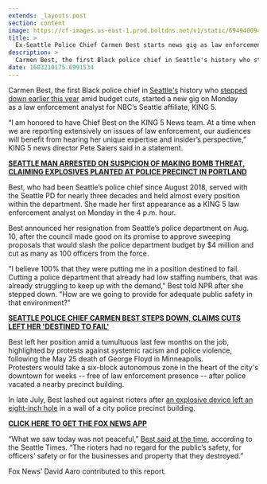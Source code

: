 ```yaml
--- 
extends: _layouts.post 
section: content 
image: https://cf-images.us-east-1.prod.boltdns.net/v1/static/694940094001/0e5eecbf-1ad7-4ad7-92b4-fe2f0dc115d2/830afa13-4031-454b-a1b7-c33bc3b75842/1280x720/match/image.jpg 
title: > 
  Ex-Seattle Police Chief Carmen Best starts news gig as law enforcement analyst 
description: > 
  Carmen Best, the first Black police chief in Seattle's history who stepped down earlier this year amid budget cuts, started a new gig on Monday as a law enforcement analyst for NBC’s Seattle affiliate, KING 5.“I am honored to have Chief Best on the KING 5 News team.At a time when we are reporting extensively on issues of law enforcement, our audiences will benefit from hearing her unique expertise and insider’s perspective,” KING 5 news director Pete Saiers said in a statement.She made her first appearance as a KING 5 law enforcement analyst on Monday in the 4 p.m. hour.Protesters would take a six-block autonomous zone in the heart of the city's downtown for weeks -- free of law enforcement presence -- after police vacated a nearby precinct building. 
date: 1603210175.6991534 
--- 
```

<div><p class="speakable">Carmen Best, the first Black&#160;police chief&#160;in&#160;<a href="https://www.foxnews.com/category/us/seattle" rel="noreferrer noopener" target="_blank">Seattle's</a>&#160;history who&#160;<a href="https://www.foxnews.com/us/seattle-police-chief-carmen-best-steps-down-claims-cuts-left-her-destined-to-fail" target="_blank">stepped down&#160;earlier this year</a>&#160;amid budget cuts,&#160;started a&#160;new gig on Monday as&#160;a&#160;law enforcement analyst&#160;for&#160;NBC&#8217;s Seattle&#160;affiliate, KING 5.&#160;&#160;</p><p class="ad gam"></p><p class="ad gam"></p><p class="ad gam"></p><p class="speakable">&#8220;I am honored to have Chief Best on the KING 5 News team. At a time when we are reporting extensively on issues of law enforcement, our audiences will benefit from hearing her unique expertise and insider&#8217;s perspective,&#8221; KING 5 news director Pete&#160;Saiers&#160;said in a statement.&#160;&#160;</p><p><strong><a href="http://www.foxnews.com/us/seattle-man-arrested-on-suspicion-of-making-bomb-threat-claiming-explosives-planted-at-police-precinct-in-portland" target="_blank">SEATTLE MAN ARRESTED ON SUSPICION OF MAKING BOMB THREAT, CLAIMING EXPLOSIVES PLANTED AT POLICE PRECINCT IN PORTLAND</a></strong></p><p>Best, who had been Seattle&#8217;s police chief since August 2018, served with the Seattle PD for nearly three decades&#160;and held almost every position within the department.&#160;She&#160;made her first appearance as a KING 5 law enforcement analyst on Monday in the 4 p.m. hour.&#160;&#160;</p><p class="ad gam"></p><p>Best&#160;announced her resignation from Seattle&#8217;s police department on Aug. 10,&#160;after the council made good on its promise to approve&#160;sweeping proposals&#160;that would slash the police department budget by $4 million and cut as many as 100 officers from the force.&#160;</p><p class="ad gam"></p><p>"I believe 100% that they were putting me in a position destined to fail. Cutting a police department that already had low staffing numbers, that was already struggling to keep up with the demand," Best told NPR after she stepped down. "How are we going to provide for adequate public safety in that environment?"&#160;</p><p><strong><a href="https://www.foxnews.com/us/seattle-police-chief-carmen-best-steps-down-claims-cuts-left-her-destined-to-fail" target="_blank">SEATTLE POLICE CHIEF CARMEN BEST STEPS DOWN, CLAIMS CUTS LEFT HER 'DESTINED TO FAIL'</a></strong>&#160;</p><p class="ad gam"></p><p>Best left her position amid a&#160;tumultuous last few months&#160;on the job, highlighted by&#160;protests against&#160;systemic racism and police violence, following the May 25 death of George Floyd&#160;in Minneapolis. Protesters&#160;would take a six-block autonomous zone&#160;in the heart of the city's downtown for weeks --&#160;free of law enforcement&#160;presence&#160;--&#160;after police vacated a nearby precinct building.&#160;</p><p class="ad gam"></p><p>In late July, Best lashed out against rioters after&#160;<a href="https://www.foxnews.com/us/us-protests-more-riots-and-lawlessness-in-cities-across-nation" rel="noreferrer noopener" target="_blank">an explosive device left an eight-inch hole</a>&#160;in a wall of a city police precinct building.&#160;</p><p class="ad gam"></p><p><strong><a href="https://www.foxnews.com/apps-products" rel="noreferrer noopener" target="_blank">CLICK HERE TO GET THE FOX NEWS APP</a>&#160;</strong></p><p class="ad gam"></p><p>&#8220;What we saw today was not peaceful,&#8221;&#160;<a href="https://www.seattletimes.com/seattle-news/seattle-area-protests-live-updates-on-saturday-july-25/" rel="noreferrer noopener" target="_blank">Best said at the time</a>, according to the Seattle Times. &#8220;The rioters had no regard for the public&#8217;s safety, for officers&#8217; safety or for the businesses and property that they destroyed.&#8221;&#160;</p><p>Fox News&#8217; David Aaro contributed to this report.&#160;&#160;</p></div>